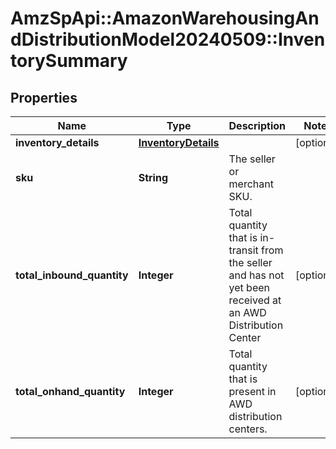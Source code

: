# AmzSpApi::AmazonWarehousingAndDistributionModel20240509::InventorySummary

## Properties
Name | Type | Description | Notes
------------ | ------------- | ------------- | -------------
**inventory_details** | [**InventoryDetails**](InventoryDetails.md) |  | [optional] 
**sku** | **String** | The seller or merchant SKU. | 
**total_inbound_quantity** | **Integer** | Total quantity that is in-transit from the seller and has not yet been received at an AWD Distribution Center | [optional] 
**total_onhand_quantity** | **Integer** | Total quantity that is present in AWD distribution centers. | [optional] 

